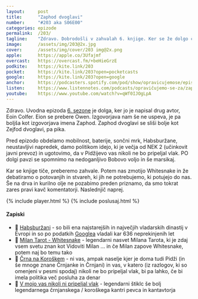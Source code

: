 ```yaml
---
layout: 	post
title:  	"Zaphod dvoglavi"
number: 	"#203 aka S06E00"
categories:	epizode
permalink:	/203/
tagline: 	"Zdravo. Dobrodošli v zahvalah 6. knjige. Ker se že dolgo časa nismo videli v živo, nas kar dobro odnese. Mogoče naslednji teden obdelamo kaj več. Mogoče."
image:		/assets/img/203@2x.jpg
cover:		/assets/img/cover/203 img@2x.png
apple:		https://apple.co/3Ufajmf
overcast:	https://overcast.fm/+beHieGrzE
podkite:	https://kite.link/203
pocket:		https://kite.link/203?open=pocketcasts
google:		https://kite.link/203?open=google
anchor:		https://podcasters.spotify.com/pod/show/opravicujemose/episodes/Zaphod-dvoglavi-e2id27b
listen:		https://www.listennotes.com/podcasts/opravičujemo-se-za/zaphod-dvoglavi-ZruWEFk0wqG/embed/
youtube:	https://www.youtube.com/watch?v=qWf0IJOgLpA
---
```


Zdravo. Uvodna epizoda [6. sezone](../sezona/06/) je dolga, ker jo je napisal drug avtor, Eoin Colfer. Eion se prebere Owen. Izgovorjava nam še ne uspeva, je pa boljša kot izgovorjava imena Zaphod. Zaphod dvoglavi se sliši bolje kot Zejfod dvoglavi, pa pika. 

Pred epizodo obdelamo mobilnost, baterije, sončni mrk, Habsburžane, neustavljivi napredek, damo politikom idejo, ki je večja od NEK 2 (učinkovit javni prevoz) in ugotovimo, da v Pidžijevo vas nikoli ne bo pripeljal vlak. PO dolgi pavzi se spomnimo na nedoganljivo Bobovo voljo in še marsikaj. 

Kar se knjige tiče, preberemo zahvale. Potem nas zmotijo Whitesnake in že debatiramo o potovanjih in stvareh, ki jih ne potrebujemo, ki potujejo do nas. Še na drva in kurilno olje ne pozabimo preden priznamo, da smo tokrat zares pravi kavč komentatorji. Naslednjič naprej. 

{% include player.html %}
{% include poslusaj.html %}

<!--break-->

#### Zapiski

- 👑 [Habsburžani](https://sl.wikipedia.org/wiki/Habsbur%C5%BEani) - so bili ena najstarejših in največjih vladarskih dinastij v Evropi in so po podatkih [Googlea](https://www.google.com/search?q=List+of+longest-reigning+dynasties+in+europe) vladali kar 636 neprekinjenih let 
- 🐍 [Milan Tarot - Whitesnake](https://www.youtube.com/watch?v=e9KpxEdy0yg ) - legendarni nasvet Milana Tarota, ki je zdaj vsem svetu znan kot Vidoviti Milan ... in če Milan zapove Whitesnake, potem naj bo temu tako 
- 🖤 [Črna na Koroškem](https://www.crna.si/) - ni vas, ampak naselje kjer je doma tudi Pidži (in še mnoge znane Črnjanke in Črnjani) in vas, v katero (iz razlogov, ki so omenjeni v pesmi spodaj) nikoli ne bo pripeljal vlak, bi pa lahko, če bi imela politika več posluha za denar 
- 🚂 [V mojo vas nikoli ni pripeljal vlak](https://www.youtube.com/watch?v=qaPlBgLiR6g) - legendarni štiklc še bolj legendarnega črnjanskega / koroškega kantri pevca in kantavtorja 